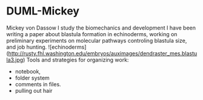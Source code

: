 # DUML-Mickey
Mickey von Dassow
I study the biomechanics and development
I have been writing a paper about blastula formation in echinoderms, working on preliminary experiments on molecular pathways controling blastula size, and job hunting.
![echinoderms] (http://rusty.fhl.washington.edu/embryos/auximages/dendraster_mes.blastula3.jpg)
Tools and strategies for organizing work: 
* notebook, 
* folder system
* comments in files.
* pulling out hair


